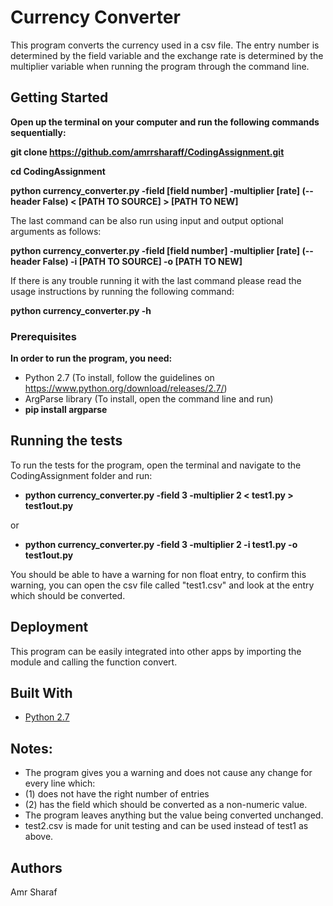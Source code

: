 # Currency Converter

This program converts the currency used in a csv file. The entry number is determined by the field variable
and the exchange rate is determined by the multiplier variable when running the program through the command line.

## Getting Started

**Open up the terminal on your computer and run the following commands sequentially:**

**git clone https://github.com/amrrsharaff/CodingAssignment.git**


**cd CodingAssignment**


**python currency_converter.py -field [field number] -multiplier [rate] (--header False) < [PATH TO SOURCE] > [PATH TO NEW]**

The last command can be also run using input and output optional arguments as follows:

**python currency_converter.py -field [field number] -multiplier [rate] (--header False) -i [PATH TO SOURCE] -o [PATH TO NEW]**

If there is any trouble running it with the last command please read the usage instructions by running the following command:

**python currency_converter.py -h**


### Prerequisites

**In order to run the program, you need:**
- Python 2.7 
(To install, follow the guidelines on https://www.python.org/download/releases/2.7/)
- ArgParse library
(To install, open the command line and run)
- **pip install argparse**

## Running the tests

To run the tests for the program, open the terminal and navigate to the CodingAssignment folder and run:
- **python currency_converter.py -field 3 -multiplier 2 < test1.py > test1out.py**

or

- **python currency_converter.py -field 3 -multiplier 2 -i test1.py -o test1out.py**

You should be able to have a warning for non float entry, to confirm this warning, you can open the csv file called "test1.csv" and look at the entry which should be converted.

## Deployment

This program can be easily integrated into other apps by importing the module and calling the function convert.

## Built With

* [Python 2.7](https://www.python.org/download/releases/2.7)

## Notes:
- The program gives you a warning and does not cause any change for every line which:
- (1) does not have the right number of entries
- (2) has the field which should be converted as a non-numeric value.
- The program leaves anything but the value being converted unchanged.
- test2.csv is made for unit testing and can be used instead of test1 as above.

## Authors

Amr Sharaf
